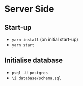 # Server Side

## Start-up
- `yarn install` (on initial start-up)
- `yarn start`

## Initialise database
- `psql -U postgres`
- `\i database/schema.sql`